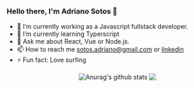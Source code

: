 ### Hello there, I'm Adriano Sotos 👋

- 🔭 I’m currently working as a Javascript fullstack developer.
- 🌱 I’m currently learning Typerscript
- 💬 Ask me about React, Vue or Node.js.
- 📫 How to reach me sotos.adriano@gmail.com or [linkedin](https://www.linkedin.com/in/adriano-sotos/)
- ⚡ Fun fact: Love surfing

<div align="center">

<img align="center" src="https://github-readme-stats.anuraghazra1.vercel.app/api?username=adrianosotos&show_icons=true&include_all_commits=true&theme=material-palenight" alt="Anurag's github stats" />
  
 <img align="center" src="https://github-readme-stats.anuraghazra1.vercel.app/api/top-langs/?username=adrianosotos&layout=compact&theme=material-palenight" />

</div>
